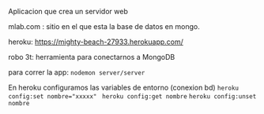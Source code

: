 Aplicacion que crea un servidor web

mlab.com : sitio en el que esta la base de datos en mongo.

heroku: https://mighty-beach-27933.herokuapp.com/

robo 3t: herramienta para conectarnos a MongoDB

para correr la app:
```nodemon server/server```

En heroku configuramos las variables de entorno (conexion bd)
```heroku config:set nombre="xxxxx" ```
```heroku config:get nombre```
```heroku config:unset nombre```